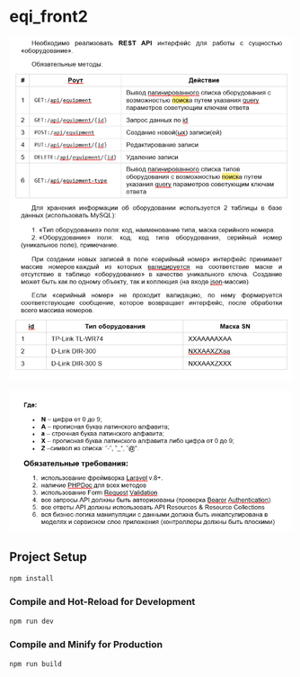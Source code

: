 # eqi_front2

![img.png](img.png)

![img_1.png](img_1.png)

## Project Setup

```sh
npm install
```

### Compile and Hot-Reload for Development

```sh
npm run dev
```

### Compile and Minify for Production

```sh
npm run build
```
